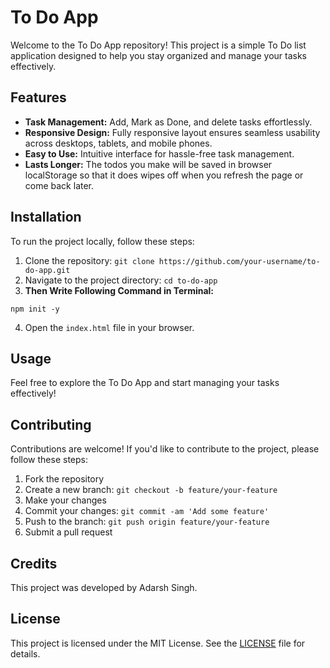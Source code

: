 # To Do App

Welcome to the To Do App repository! This project is a simple To Do list application designed to help you stay organized and manage your tasks effectively.

## Features

- **Task Management:** Add, Mark as Done, and delete tasks effortlessly.
- **Responsive Design:** Fully responsive layout ensures seamless usability across desktops, tablets, and mobile phones.
- **Easy to Use:** Intuitive interface for hassle-free task management.
- **Lasts Longer:** The todos you make will be saved in browser localStorage so that it does wipes off when you refresh the page or come back later. 

## Installation

To run the project locally, follow these steps:

1. Clone the repository: `git clone https://github.com/your-username/to-do-app.git`
2. Navigate to the project directory: `cd to-do-app`
3. **Then Write Following Command in Terminal:**

```
npm init -y

```
4. Open the `index.html` file in your browser.

## Usage

Feel free to explore the To Do App and start managing your tasks effectively!

## Contributing

Contributions are welcome! If you'd like to contribute to the project, please follow these steps:

1. Fork the repository
2. Create a new branch: `git checkout -b feature/your-feature`
3. Make your changes
4. Commit your changes: `git commit -am 'Add some feature'`
5. Push to the branch: `git push origin feature/your-feature`
6. Submit a pull request

## Credits

This project was developed by Adarsh Singh.

## License

This project is licensed under the MIT License. See the [LICENSE](LICENSE) file for details.
